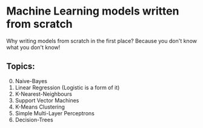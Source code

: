 # Machine Learning models written from scratch

Why writing models from scratch in the first place? Because you don't know what you don't know!

## Topics:
0. Naive-Bayes
1. Linear Regression (Logistic is a form of it)
2. K-Nearest-Neighbours
3. Support Vector Machines
4. K-Means Clustering
5. Simple Multi-Layer Perceptrons
6. Decision-Trees

